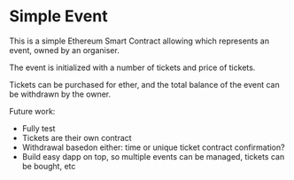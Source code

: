 # Simple Event

This is a simple Ethereum Smart Contract allowing which represents an event, owned by an organiser.

The event is initialized with a number of tickets and price of tickets.

Tickets can be purchased for ether, and the total balance of the event can be withdrawn by the owner.

Future work:

* Fully test
* Tickets are their own contract
* Withdrawal basedon either: time or unique ticket contract confirmation?
* Build easy dapp on top, so multiple events can be managed, tickets can be bought, etc